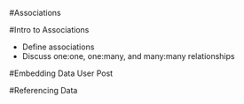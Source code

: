 #Associations

#Intro to Associations
* Define associations
* Discuss one:one, one:many, and many:many relationships

#Embedding Data
User
Post

#Referencing Data